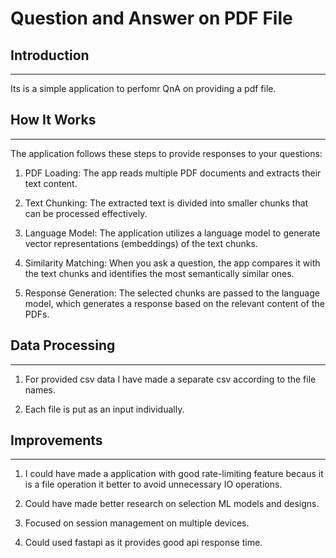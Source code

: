 # Question and Answer on PDF File

## Introduction
------------
Its is a simple application to perfomr QnA on providing a pdf file.

## How It Works
------------


The application follows these steps to provide responses to your questions:

1. PDF Loading: The app reads multiple PDF documents and extracts their text content.

2. Text Chunking: The extracted text is divided into smaller chunks that can be processed effectively.

3. Language Model: The application utilizes a language model to generate vector representations (embeddings) of the text chunks.

4. Similarity Matching: When you ask a question, the app compares it with the text chunks and identifies the most semantically similar ones.

5. Response Generation: The selected chunks are passed to the language model, which generates a response based on the relevant content of the PDFs.


## Data Processing
------------


1. For provided csv data I have made a separate csv according to the file names.

2. Each file is put as an input individually.

## Improvements
------------


1. I could have made a application with good rate-limiting feature becaus it is a file operation it better to avoid unnecessary IO operations.

2. Could have made better research on selection ML models and designs.

3. Focused on session management on multiple devices.

4. Could used fastapi as it provides good api response time.


